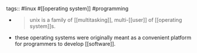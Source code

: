 tags:: #linux #[[operating system]] #programming

- > unix is a family of [[multitasking]], multi-[[user]] of [[operating system]]s.
- these operating systems were originally meant as a convenient platform for programmers to develop [[software]].